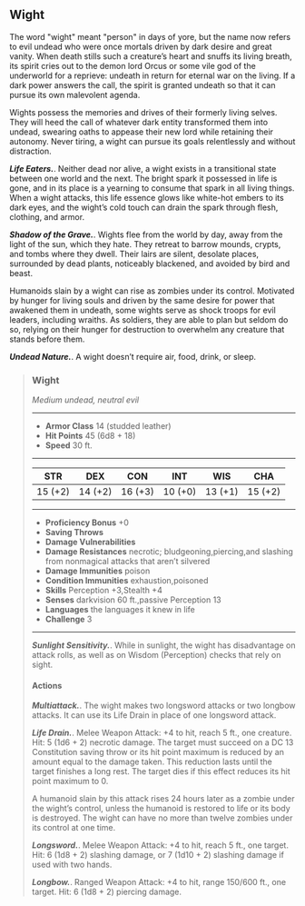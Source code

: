 ## Wight
The word "wight" meant "person" in days of yore, but the name now refers to evil undead who were once mortals driven by dark desire and great vanity. When death stills such a creature’s heart and snuffs its living breath, its spirit cries out to the demon lord Orcus or some vile god of the underworld for a reprieve: undeath in return for eternal war on the living. If a dark power answers the call, the spirit is granted undeath so that it can pursue its own malevolent agenda.

Wights possess the memories and drives of their formerly living selves. They will heed the call of whatever dark entity transformed them into undead, swearing oaths to appease their new lord while retaining their autonomy. Never tiring, a wight can pursue its goals relentlessly and without distraction.

***Life Eaters.***. Neither dead nor alive, a wight exists in a transitional state between one world and the next. The bright spark it possessed in life is gone, and in its place is a yearning to consume that spark in all living things. When a wight attacks, this life essence glows like white-hot embers to its dark eyes, and the wight’s cold touch can drain the spark through flesh, clothing, and armor.

***Shadow of the Grave.***. Wights flee from the world by day, away from the light of the sun, which they hate. They retreat to barrow mounds, crypts, and tombs where they dwell. Their lairs are silent, desolate places, surrounded by dead plants, noticeably blackened, and avoided by bird and beast.

Humanoids slain by a wight can rise as zombies under its control. Motivated by hunger for living souls and driven by the same desire for power that awakened them in undeath, some wights serve as shock troops for evil leaders, including wraiths. As soldiers, they are able to plan but seldom do so, relying on their hunger for destruction to overwhelm any creature that stands before them.

***Undead Nature.***. A wight doesn’t require air, food, drink, or sleep.

>### Wight
>*Medium undead, neutral evil*
>___
>- **Armor Class** 14 (studded leather)
>- **Hit Points** 45 (6d8 + 18)
>- **Speed** 30 ft.
>___
>|**STR**|**DEX**|**CON**|**INT**|**WIS**|**CHA**|
>|:---:|:---:|:---:|:---:|:---:|:---:|
>|15 (+2)|14 (+2)|16 (+3)|10 (+0)|13 (+1)|15 (+2)|
>
>___
>- **Proficiency Bonus** +0
>- **Saving Throws** 
>- **Damage Vulnerabilities** 
>- **Damage Resistances** necrotic; bludgeoning,piercing,and slashing from nonmagical attacks that aren’t silvered
>- **Damage Immunities** poison
>- **Condition Immunities** exhaustion,poisoned
>- **Skills** Perception +3,Stealth +4
>- **Senses** darkvision 60 ft.,passive Perception 13
>- **Languages** the languages it knew in life
>- **Challenge** 3
>___
>***Sunlight Sensitivity.***. While in sunlight, the wight has disadvantage on attack rolls, as well as on Wisdom (Perception) checks that rely on sight.
>
>#### Actions
>***Multiattack.***. The wight makes two longsword attacks or two longbow attacks. It can use its Life Drain in place of one longsword attack.
>
>***Life Drain.***. Melee Weapon Attack: +4 to hit, reach 5 ft., one creature. Hit: 5 (1d6 + 2) necrotic damage. The target must succeed on a DC 13 Constitution saving throw or its hit point maximum is reduced by an amount equal to the damage taken. This reduction lasts until the target finishes a long rest. The target dies if this effect reduces its hit point maximum to 0.
>
>A humanoid slain by this attack rises 24 hours later as a zombie under the wight’s control, unless the humanoid is restored to life or its body is destroyed. The wight can have no more than twelve zombies under its control at one time.
>
>***Longsword.***. Melee Weapon Attack: +4 to hit, reach 5 ft., one target. Hit: 6 (1d8 + 2) slashing damage, or 7 (1d10 + 2) slashing damage if used with two hands.
>
>***Longbow.***. Ranged Weapon Attack: +4 to hit, range 150/600 ft., one target. Hit: 6 (1d8 + 2) piercing damage.
>
